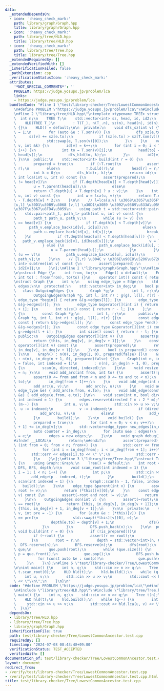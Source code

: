 ```yaml
---
data:
  _extendedDependsOn:
  - icon: ':heavy_check_mark:'
    path: library/graph/Graph.hpp
    title: library/graph/Graph.hpp
  - icon: ':heavy_check_mark:'
    path: library/tree/HLD.hpp
    title: library/tree/HLD.hpp
  - icon: ':heavy_check_mark:'
    path: library/tree/Tree.hpp
    title: library/tree/Tree.hpp
  _extendedRequiredBy: []
  _extendedVerifiedWith: []
  _isVerificationFailed: false
  _pathExtension: cpp
  _verificationStatusIcon: ':heavy_check_mark:'
  attributes:
    '*NOT_SPECIAL_COMMENTS*': ''
    PROBLEM: https://judge.yosupo.jp/problem/lca
    links:
    - https://judge.yosupo.jp/problem/lca
  bundledCode: "#line 1 \"test/library-checker/Tree/LowestCommonAncestor.test.cpp\"\
    \n#define PROBLEM \"https://judge.yosupo.jp/problem/lca\"\n#include <bits/stdc++.h>\n\
    \n#line 2 \"library/tree/HLD.hpp\"\ntemplate <typename TREE> struct HLD {\n  \
    \  int n;\n    TREE T;\n    std::vector<int> sz, head, id, id2;\n    bool prepared;\n\
    \    HLD(TREE T_)\n        : T(T_), n(T_.n), sz(n), head(n), id(n), id2(n), prepared(false)\
    \ {}\n    HLD() = default;\n\n  private:\n    void dfs_sz(int v) {\n        sz[v]\
    \ = 1;\n        for (auto &e : T.son(v)) {\n            dfs_sz(e.to);\n      \
    \      sz[v] += sz[e.to];\n            if (sz[e.to] > sz[T.son(v)[0].to])\n  \
    \              std::swap(e, T.son(v)[0]);\n        }\n    }\n    void dfs_hld(int\
    \ v, int &k) {\n        id[v] = k++;\n        for (int i = 0; i < T.son(v).size();\
    \ i++) {\n            int to = T.son(v)[i];\n            head[to] = (i ? to :\
    \ head[v]);\n            dfs_hld(to, k);\n        }\n        id2[v] = k;\n   \
    \ }\n\n  public:\n    std::vector<int> build(int r = 0) {\n        assert(!prepared);\n\
    \        prepared = true;\n        if (~T.root)\n            assert(T.root ==\
    \ r);\n        else\n            T.build(r);\n        head[r] = r;\n        dfs_sz(r);\n\
    \        int k = 0;\n        dfs_hld(r, k);\n        return id;\n    }\n\n   \
    \ int lca(int u, int v) const {\n        assert(prepared);\n        while (head[u]\
    \ != head[v])\n            if (T.depth[head[u]] > T.depth[head[v]])\n        \
    \        u = T.parent(head[u]);\n            else\n                v = T.parent(head[v]);\n\
    \        return (T.depth[u] < T.depth[v] ? u : v);\n    }\n    int distance(int\
    \ u, int v) const {\n        int w = lca(u, v);\n        return T.depth[u] + T.depth[v]\
    \ - T.depth[w] * 2;\n    }\n\n    // l=lca(u,v) \u3068\u3057\u305F\u6642\u3001\
    [u,l] \u30D1\u30B9\u3068 [v,l] \u30D1\u30B9 \u3092\u9589\u533A\u9593\u306E\u7D44\
    \u307F\u3067\u8FD4\u3059\n    using path_t = std::vector<std::pair<int, int>>;\n\
    \    std::pair<path_t, path_t> path(int u, int v) const {\n        assert(prepared);\n\
    \        path_t path_u, path_v;\n        while (u != v) {\n            if (head[u]\
    \ == head[v]) {\n                if (T.depth[u] < T.depth[v])\n              \
    \      path_v.emplace_back(id[v], id[u]);\n                else\n            \
    \        path_u.emplace_back(id[u], id[v]);\n                break;\n        \
    \    }\n            if (T.depth[head[u]] < T.depth[head[v]]) {\n             \
    \   path_v.emplace_back(id[v], id[head[v]]);\n                v = T.parent(head[v]);\n\
    \            } else {\n                path_u.emplace_back(id[u], id[head[u]]);\n\
    \                u = T.parent(head[u]);\n            }\n        }\n        if\
    \ (u == v)\n            path_u.emplace_back(id[u], id[u]);\n        return {path_u,\
    \ path_v};\n    }\n\n    // [l,r) \u304C v \u306E\u90E8\u5206\u6728\n    std::pair<int,\
    \ int> subtree(int v) const {\n        assert(prepared);\n        return {id[v],\
    \ id2[v]};\n    }\n};\n#line 2 \"library/graph/Graph.hpp\"\n\n#line 6 \"library/graph/Graph.hpp\"\
    \n\nstruct Edge {\n    int from, to;\n    Edge() = default;\n    Edge(int from,\
    \ int to) : from(from), to(to) {}\n    operator int() const { return to; }\n};\n\
    \nstruct Graph {\n    int n;\n    using edge_type = Edge;\n    std::vector<edge_type>\
    \ edges;\n\n  protected:\n    std::vector<int> in_deg;\n    bool prepared;\n \
    \   class OutgoingEdges {\n        Graph *g;\n        int l, r;\n\n      public:\n\
    \        OutgoingEdges(Graph *g, int l, int r) : g(g), l(l), r(r) {}\n       \
    \ edge_type *begin() { return &(g->edges[l]); }\n        edge_type *end() { return\
    \ &(g->edges[r]); }\n        edge_type &operator[](int i) { return g->edges[l\
    \ + i]; }\n        int size() const { return r - l; }\n    };\n    class ConstOutgoingEdges\
    \ {\n        const Graph *g;\n        int l, r;\n\n      public:\n        ConstOutgoingEdges(const\
    \ Graph *g, int l, int r) : g(g), l(l), r(r) {}\n        const edge_type *begin()\
    \ const { return &(g->edges[l]); }\n        const edge_type *end() const { return\
    \ &(g->edges[r]); }\n        const edge_type &operator[](int i) const { return\
    \ g->edges[l + i]; }\n        int size() const { return r - l; }\n    };\n\n \
    \ public:\n    OutgoingEdges operator[](int v) {\n        assert(prepared);\n\
    \        return {this, in_deg[v], in_deg[v + 1]};\n    }\n    const ConstOutgoingEdges\
    \ operator[](int v) const {\n        assert(prepared);\n        return {this,\
    \ in_deg[v], in_deg[v + 1]};\n    }\n\n    bool is_prepared() const { return prepared;\
    \ }\n\n    Graph() : n(0), in_deg(1, 0), prepared(false) {}\n    Graph(int n)\
    \ : n(n), in_deg(n + 1, 0), prepared(false) {}\n    Graph(int n, int m, bool directed\
    \ = false, int indexed = 1)\n        : n(n), in_deg(n + 1, 0), prepared(false)\
    \ {\n        scan(m, directed, indexed);\n    }\n\n    void resize(int n) { n\
    \ = n; }\n\n    void add_arc(int from, int to) {\n        assert(!prepared);\n\
    \        assert(0 <= from and from < n and 0 <= to and to < n);\n        edges.emplace_back(from,\
    \ to);\n        in_deg[from + 1]++;\n    }\n    void add_edge(int u, int v) {\n\
    \        add_arc(u, v);\n        add_arc(v, u);\n    }\n    void add_arc(const\
    \ edge_type &e) { add_arc(e.from, e.to); }\n    void add_edge(const edge_type\
    \ &e) { add_edge(e.from, e.to); }\n\n    void scan(int m, bool directed = false,\
    \ int indexed = 1) {\n        edges.reserve(directed ? m : 2 * m);\n        while\
    \ (m--) {\n            int u, v;\n            std::cin >> u >> v;\n          \
    \  u -= indexed;\n            v -= indexed;\n            if (directed)\n     \
    \           add_arc(u, v);\n            else\n                add_edge(u, v);\n\
    \        }\n        build();\n    }\n\n    void build() {\n        assert(!prepared);\n\
    \        prepared = true;\n        for (int v = 0; v < n; v++)\n            in_deg[v\
    \ + 1] += in_deg[v];\n        std::vector<edge_type> new_edges(in_deg.back());\n\
    \        auto counter = in_deg;\n        for (auto &&e : edges)\n            new_edges[counter[e.from]++]\
    \ = e;\n        edges = new_edges;\n    }\n\n    void graph_debug() const {\n\
    #ifndef __LOCAL\n        return;\n#endif\n        assert(prepared);\n        for\
    \ (int from = 0; from < n; from++) {\n            std::cerr << from << \";\";\n\
    \            for (int i = in_deg[from]; i < in_deg[from + 1]; i++)\n         \
    \       std::cerr << edges[i].to << \" \";\n            std::cerr << \"\\n\";\n\
    \        }\n    }\n};\n#line 3 \"library/tree/Tree.hpp\"\nstruct Tree : Graph\
    \ {\n    using Graph::Graph;\n    Tree() = default;\n    int root = -1;\n    std::vector<int>\
    \ DFS, BFS, depth;\n\n    void scan_root(int indexed = 1) {\n        for (int\
    \ i = 1; i < n; i++) {\n            int p;\n            std::cin >> p;\n     \
    \       add_edge(p - indexed, i);\n        }\n        build();\n    }\n    void\
    \ scan(int indexed = 1) {\n        Graph::scan(n - 1, false, indexed);\n     \
    \   build();\n    }\n\n    edge_type &parent(int v) {\n        assert(~root and\
    \ root != v);\n        return (*this)[v][0];\n    }\n    const edge_type &parent(int\
    \ v) const {\n        assert(~root and root != v);\n        return (*this)[v][0];\n\
    \    }\n\n    OutgoingEdges son(int v) {\n        assert(~root);\n        if (v\
    \ == root)\n            return {this, in_deg[v], in_deg[v + 1]};\n        return\
    \ {this, in_deg[v] + 1, in_deg[v + 1]};\n    }\n\n  private:\n    void dfs(int\
    \ v, int pre = -1) {\n        for (auto &e : (*this)[v]) {\n            if (e.to\
    \ == pre)\n                std::swap((*this)[v][0], e);\n            else {\n\
    \                depth[e.to] = depth[v] + 1;\n                dfs(e.to, v);\n\
    \            }\n        }\n        DFS.push_back(v);\n    }\n\n  public:\n   \
    \ void build(int r = 0) {\n        if (!is_prepared())\n            Graph::build();\n\
    \        if (~root) {\n            assert(r == root);\n            return;\n \
    \       }\n        root = r;\n        depth = std::vector<int>(n, 0);\n      \
    \  DFS.reserve(n);\n        BFS.reserve(n);\n        dfs(root);\n        std::queue<int>\
    \ que;\n        que.push(root);\n        while (que.size()) {\n            int\
    \ p = que.front();\n            que.pop();\n            BFS.push_back(p);\n  \
    \          for (const auto &e : son(p))\n                que.push(e.to);\n   \
    \     }\n    }\n};\n#line 6 \"test/library-checker/Tree/LowestCommonAncestor.test.cpp\"\
    \n\nint main() {\n    int n, q;\n    std::cin >> n >> q;\n    Tree t(n);\n   \
    \ t.scan_root(0);\n    HLD hld(t);\n    hld.build();\n    while (q--) {\n    \
    \    int u, v;\n        std::cin >> u >> v;\n        std::cout << hld.lca(u, v)\
    \ << \"\\n\";\n    }\n}\n"
  code: "#define PROBLEM \"https://judge.yosupo.jp/problem/lca\"\n#include <bits/stdc++.h>\n\
    \n#include \"library/tree/HLD.hpp\"\n#include \"library/tree/Tree.hpp\"\n\nint\
    \ main() {\n    int n, q;\n    std::cin >> n >> q;\n    Tree t(n);\n    t.scan_root(0);\n\
    \    HLD hld(t);\n    hld.build();\n    while (q--) {\n        int u, v;\n   \
    \     std::cin >> u >> v;\n        std::cout << hld.lca(u, v) << \"\\n\";\n  \
    \  }\n}"
  dependsOn:
  - library/tree/HLD.hpp
  - library/tree/Tree.hpp
  - library/graph/Graph.hpp
  isVerificationFile: true
  path: test/library-checker/Tree/LowestCommonAncestor.test.cpp
  requiredBy: []
  timestamp: '2024-07-08 08:43:48+09:00'
  verificationStatus: TEST_ACCEPTED
  verifiedWith: []
documentation_of: test/library-checker/Tree/LowestCommonAncestor.test.cpp
layout: document
redirect_from:
- /verify/test/library-checker/Tree/LowestCommonAncestor.test.cpp
- /verify/test/library-checker/Tree/LowestCommonAncestor.test.cpp.html
title: test/library-checker/Tree/LowestCommonAncestor.test.cpp
---
```

